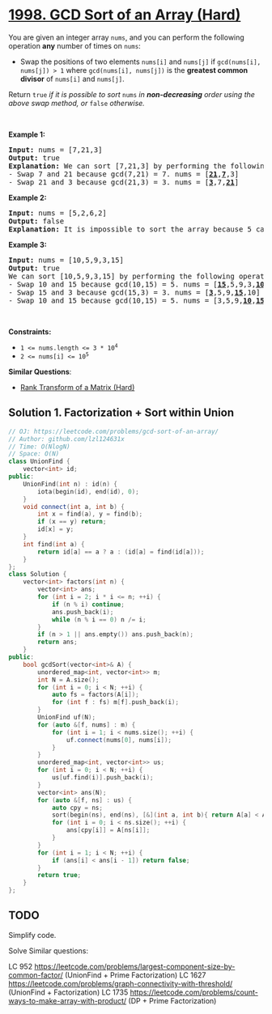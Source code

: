 # [1998. GCD Sort of an Array (Hard)](https://leetcode.com/problems/gcd-sort-of-an-array/)

<p>You are given an integer array <code>nums</code>, and you can perform the following operation <strong>any</strong> number of times on <code>nums</code>:</p>

<ul>
	<li>Swap the positions of two elements <code>nums[i]</code> and <code>nums[j]</code> if <code>gcd(nums[i], nums[j]) &gt; 1</code> where <code>gcd(nums[i], nums[j])</code> is the <strong>greatest common divisor</strong> of <code>nums[i]</code> and <code>nums[j]</code>.</li>
</ul>

<p>Return <code>true</code> <em>if it is possible to sort </em><code>nums</code><em> in <strong>non-decreasing</strong> order using the above swap method, or </em><code>false</code><em> otherwise.</em></p>

<p>&nbsp;</p>
<p><strong>Example 1:</strong></p>

<pre><strong>Input:</strong> nums = [7,21,3]
<strong>Output:</strong> true
<strong>Explanation:</strong> We can sort [7,21,3] by performing the following operations:
- Swap 7 and 21 because gcd(7,21) = 7. nums = [<u><strong>21</strong></u>,<u><strong>7</strong></u>,3]
- Swap 21 and 3 because gcd(21,3) = 3. nums = [<u><strong>3</strong></u>,7,<u><strong>21</strong></u>]
</pre>

<p><strong>Example 2:</strong></p>

<pre><strong>Input:</strong> nums = [5,2,6,2]
<strong>Output:</strong> false
<strong>Explanation:</strong> It is impossible to sort the array because 5 cannot be swapped with any other element.
</pre>

<p><strong>Example 3:</strong></p>

<pre><strong>Input:</strong> nums = [10,5,9,3,15]
<strong>Output:</strong> true
We can sort [10,5,9,3,15] by performing the following operations:
- Swap 10 and 15 because gcd(10,15) = 5. nums = [<u><strong>15</strong></u>,5,9,3,<u><strong>10</strong></u>]
- Swap 15 and 3 because gcd(15,3) = 3. nums = [<u><strong>3</strong></u>,5,9,<u><strong>15</strong></u>,10]
- Swap 10 and 15 because gcd(10,15) = 5. nums = [3,5,9,<u><strong>10</strong></u>,<u><strong>15</strong></u>]
</pre>

<p>&nbsp;</p>
<p><strong>Constraints:</strong></p>

<ul>
	<li><code>1 &lt;= nums.length &lt;= 3 * 10<sup>4</sup></code></li>
	<li><code>2 &lt;= nums[i] &lt;= 10<sup>5</sup></code></li>
</ul>


**Similar Questions**:
* [Rank Transform of a Matrix (Hard)](https://leetcode.com/problems/rank-transform-of-a-matrix/)

## Solution 1. Factorization + Sort within Union

```cpp
// OJ: https://leetcode.com/problems/gcd-sort-of-an-array/
// Author: github.com/lzl124631x
// Time: O(NlogN)
// Space: O(N)
class UnionFind {
    vector<int> id;
public:
    UnionFind(int n) : id(n) {
        iota(begin(id), end(id), 0);
    }
    void connect(int a, int b) {
        int x = find(a), y = find(b);
        if (x == y) return;
        id[x] = y;
    }
    int find(int a) {
        return id[a] == a ? a : (id[a] = find(id[a]));
    }
};
class Solution {
    vector<int> factors(int n) {
        vector<int> ans;
        for (int i = 2; i * i <= n; ++i) {
            if (n % i) continue;
            ans.push_back(i);
            while (n % i == 0) n /= i;
        }
        if (n > 1 || ans.empty()) ans.push_back(n);
        return ans;
    }
public:
    bool gcdSort(vector<int>& A) {
        unordered_map<int, vector<int>> m;
        int N = A.size();
        for (int i = 0; i < N; ++i) {
            auto fs = factors(A[i]);
            for (int f : fs) m[f].push_back(i);
        }
        UnionFind uf(N);
        for (auto &[f, nums] : m) {
            for (int i = 1; i < nums.size(); ++i) {
                uf.connect(nums[0], nums[i]);
            }
        }
        unordered_map<int, vector<int>> us;
        for (int i = 0; i < N; ++i) {
            us[uf.find(i)].push_back(i);
        }
        vector<int> ans(N);
        for (auto &[f, ns] : us) {
            auto cpy = ns;
            sort(begin(ns), end(ns), [&](int a, int b){ return A[a] < A[b]; });
            for (int i = 0; i < ns.size(); ++i) {
                ans[cpy[i]] = A[ns[i]];
            }
        }
        for (int i = 1; i < N; ++i) {
            if (ans[i] < ans[i - 1]) return false;
        }
        return true;
    }
};
```

## TODO

Simplify code.

Solve Similar questions:

LC 952 https://leetcode.com/problems/largest-component-size-by-common-factor/ (UnionFind + Prime Factorization)
LC 1627 https://leetcode.com/problems/graph-connectivity-with-threshold/ (UnionFind + Factorization)
LC 1735 https://leetcode.com/problems/count-ways-to-make-array-with-product/ (DP + Prime Factorization)
